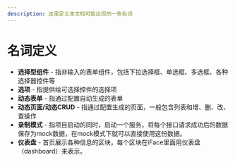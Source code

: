 ```yaml
---
description: 这里定义本文档可能出现的一些名词
---
```


# 名词定义

* **选择型组件** - 指非输入的表单组件，包括下拉选择框、单选框、多选框、各种选择器控件等
* **选项** - 指提供给可选择控件的选择项
* **动态表单** - 指通过配置自动生成的表单
* **动态页面/动态CRUD** - 指通过配置生成的页面，一般包含列表和增、删、改、查操作
* **录制模式** - 指项目启动的同时，启动一个服务，将每个接口请求成功后的数据保存为mock数据，在mock模式下就可以直接使用这份数据。
* **仪表盘** - 首页展示各种信息的区块，每个区块在iFace里面用仪表盘（dashboard）来表示。



